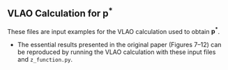 ## VLAO Calculation for $\mathbf{p^*}$

These files are input examples for the VLAO calculation used to obtain $\mathbf{p^*}$.

- The essential results presented in the original paper (Figures 7–12) can be reproduced by running the VLAO calculation with these input files and `z_function.py`.
